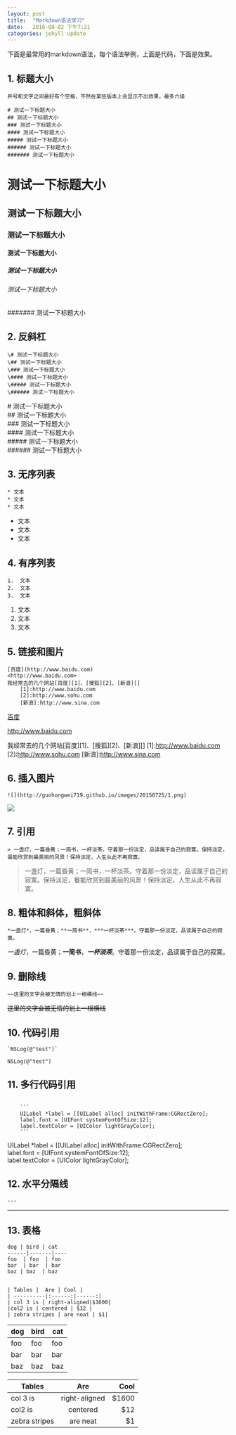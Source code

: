 ```yaml
---
layout: post
title:  "Markdown语法学习"
date:   2016-08-02 下午7:21
categories: jekyll update
---
```


下面是最常用的markdown语法，每个语法举例，上面是代码，下面是效果。
## 1. 标题大小

```
井号和文字之间最好有个空格，不然在某些版本上会显示不出效果，最多六级

# 测试一下标题大小
## 测试一下标题大小
### 测试一下标题大小
#### 测试一下标题大小
##### 测试一下标题大小
###### 测试一下标题大小
####### 测试一下标题大小
```

# 测试一下标题大小
## 测试一下标题大小
### 测试一下标题大小
#### 测试一下标题大小
##### 测试一下标题大小
###### 测试一下标题大小
####### 测试一下标题大小

## 2. 反斜杠
```
\# 测试一下标题大小
\## 测试一下标题大小
\### 测试一下标题大小
\#### 测试一下标题大小
\##### 测试一下标题大小
\###### 测试一下标题大小
```

\# 测试一下标题大小  
\## 测试一下标题大小  
\### 测试一下标题大小  
\#### 测试一下标题大小  
\##### 测试一下标题大小  
\###### 测试一下标题大小  

## 3. 无序列表

```
* 文本
* 文本
* 文本
```
- 文本
- 文本
- 文本

## 4. 有序列表
```
1.  文本
2.  文本
3.  文本
```
1.  文本
2.  文本
3.  文本

## 5. 链接和图片

```
[百度](http://www.baidu.com)
<http://www.baidu.com>
我经常去的几个网站[百度][1]、[搜狐][2]、[新浪][]  
    [1]:http://www.baidu.com  
    [2]:http://www.sohu.com  
    [新浪]:http://www.sina.com

```
[百度](http://www.baidu.com)

<http://www.baidu.com>

我经常去的几个网站[百度][1]、[搜狐][2]、[新浪][]
[1]:http://www.baidu.com
[2]:http://www.sohu.com
[新浪]:http://www.sina.com

## 6. 插入图片
```
![](http://guohongwei719.github.io/images/20150725/1.png)
```
![](http://guohongwei719.github.io/images/20150725/1.png)


## 7. 引用
```
> 一盏灯，一篇昏黄；一简书，一杯淡茶。守着那一份淡定，品读属于自己的寂寞。保持淡定，餐能欣赏到最美丽的风景！保持淡定，人生从此不再寂寞。
```
> 一盏灯，一篇昏黄；一简书，一杯淡茶。守着那一份淡定，品读属于自己的寂寞。保持淡定，餐能欣赏到最美丽的风景！保持淡定，人生从此不再寂寞。

## 8. 粗体和斜体，粗斜体
```
*一盏灯*，一篇昏黄；**一简书**，***一杯淡茶***。守着那一份淡定，品读属于自己的寂寞。
```
*一盏灯*，一篇昏黄；**一简书**，***一杯淡茶***。守着那一份淡定，品读属于自己的寂寞。

## 9. 删除线
```
~~这里的文字会被无情的划上一根横线~~
```
~~这里的文字会被无情的划上一根横线~~

## 10. 代码引用
```
`NSLog(@"test")`
```
`NSLog(@"test")`

## 11. 多行代码引用
```

    ```
    UILabel *label = [[UILabel alloc] initWithFrame:CGRectZero];
    label.font = [UIFont systemFontOfSize:12];
    label.textColor = [UIColor lightGrayColor];
    ```
```
UILabel *label = [[UILabel alloc] initWithFrame:CGRectZero];  
label.font = [UIFont systemFontOfSize:12];  
label.textColor = [UIColor lightGrayColor];


## 12. 水平分隔线
```
---
```
---

## 13. 表格
```
dog | bird | cat
------|-------|----
foo  | foo  | foo
bar  | bar  | bar
baz | baz  | baz


| Tables |  Are | Cool |
| ----------|:------:|------:|
| col 3 is | right-aligned|$1600|
|col2 is | centered | $12 |
| zebra stripes | are neat | $1|
```
dog | bird | cat
------|-------|----
foo  | foo  | foo
bar  | bar  | bar
baz | baz  | baz


| Tables |  Are | Cool |
| ----------|:------:|------:|
| col 3 is | right-aligned|$1600|
|col2 is | centered | $12 |
| zebra stripes | are neat | $1|




























































